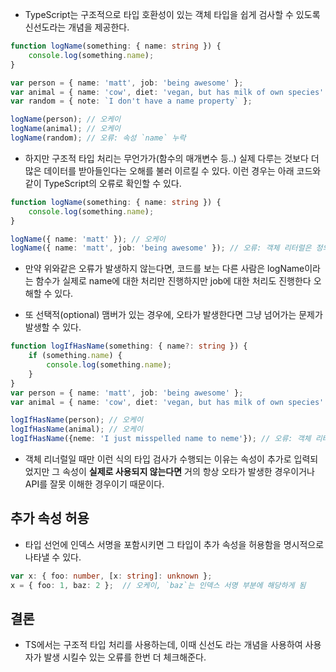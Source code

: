 - TypeScript는 구조적으로 타입 호환성이 있는 객체 타입을 쉽게 검사할 수 있도록 신선도라는 개념을 제공한다. 
``` ts
function logName(something: { name: string }) {
    console.log(something.name);
}

var person = { name: 'matt', job: 'being awesome' };
var animal = { name: 'cow', diet: 'vegan, but has milk of own species' };
var random = { note: `I don't have a name property` };

logName(person); // 오케이
logName(animal); // 오케이
logName(random); // 오류: 속성 `name` 누락
```

- 하지만 구조적 타입 처리는 무언가가(함수의 매개변수 등..) 실제 다루는 것보다 더 많은 데이터를 받아들인다는 오해를 불러 이르킬 수 있다. 이런 경우는 아래 코드와 같이 TypeScript의 오류로 확인할 수 있다.
``` ts
function logName(something: { name: string }) {
    console.log(something.name);
}

logName({ name: 'matt' }); // 오케이
logName({ name: 'matt', job: 'being awesome' }); // 오류: 객체 리터럴은 정의된 속성만 지정해야 함. 여기서 `job`은 불필요.
```
- 만약 위와같은 오류가 발생하지 않는다면, 코드를 보는 다른 사람은 logName이라는 함수가 실제로 name에 대한 처리만 진행하지만 job에 대한 처리도 진행한다 오해할 수 있다.

- 또 선택적(optional) 맴버가 있는 경우에, 오타가 발생한다면 그냥 넘어가는 문제가 발생할 수 있다.
``` ts
function logIfHasName(something: { name?: string }) {
    if (something.name) {
        console.log(something.name);
    }
}
var person = { name: 'matt', job: 'being awesome' };
var animal = { name: 'cow', diet: 'vegan, but has milk of own species' };

logIfHasName(person); // 오케이
logIfHasName(animal); // 오케이
logIfHasName({neme: 'I just misspelled name to neme'}); // 오류: 객체 리터럴은 정의된 속성만 지정해야 함. 여기서 `neme`은 불필요.
```
- 객체 리너럴일 때만 이런 식의 타입 검사가 수행되는 이유는 속성이 추가로 입력되었지만 그 속성이 **실제로 사용되지 않는다면** 거의 항상 오타가 발생한 경우이거나 API를 잘못 이해한 경우이기 때문이다.

## 추가 속성 허용
- 타입 선언에 인덱스 서명을 포함시키면 그 타입이 추가 속성을 허용함을 명시적으로 나타낼 수 있다.
``` ts
var x: { foo: number, [x: string]: unknown };
x = { foo: 1, baz: 2 };  // 오케이, `baz`는 인덱스 서명 부분에 해당하게 됨
```

## 결론
- TS에서는 구조적 타입 처리를 사용하는데, 이때 신선도 라는 개념을 사용하여 사용자가 발생 시킬수 있는 오류를 한번 더 체크해준다.